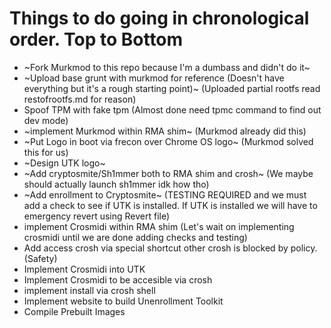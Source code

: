 # Things to do going in chronological order. Top to Bottom
- ~Fork Murkmod to this repo because I'm a dumbass and didn't do it~
- ~Upload base grunt with murkmod for reference (Doesn't have everything but it's a rough starting point)~ (Uploaded partial rootfs read restofrootfs.md for reason)
- Spoof TPM with fake tpm (Almost done need tpmc command to find out dev mode)
- ~implement Murkmod within RMA shim~ (Murkmod already did this)
- ~Put Logo in boot via frecon over Chrome OS logo~ (Murkmod solved this for us)
- ~Design UTK logo~
- ~Add cryptosmite/Sh1mmer both to RMA shim and crosh~ (We maybe should actually launch sh1mmer idk how tho)
- ~Add enrollment to Cryptosmite~ (TESTING REQUIRED and we must add a check to see if UTK is installed. If UTK is installed we will have to emergency revert using Revert file)
- implement Crosmidi within RMA shim (Let's wait on implementing crosmidi until we are done adding checks and testing)
- Add access crosh via special shortcut other crosh is blocked by policy. (Safety)
- Implement Crosmidi into UTK
- Implement Crosmidi to be accesible via crosh
- implement install via crosh shell
- Implement website to build Unenrollment Toolkit
- Compile Prebuilt Images
